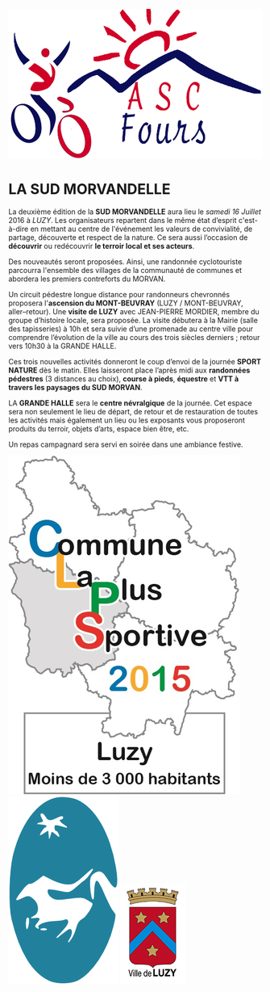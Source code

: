 ![alt text](img/logo_ascfours.png)

LA SUD MORVANDELLE
==================

La deuxième édition de la **SUD MORVANDELLE** aura lieu le *samedi 16 Juillet* 2016 à *LUZY*.
Les organisateurs repartent dans le même état d’esprit c'est-à-dire en mettant au centre de l'événement les valeurs de convivialité, de partage, découverte et respect de la nature. Ce sera aussi l’occasion de **découvrir** ou redécouvrir **le terroir local et ses acteurs**.

Des nouveautés seront proposées. Ainsi, une randonnée cyclotouriste parcourra l'ensemble des villages de la communauté de communes et abordera les premiers contreforts du MORVAN.

Un circuit pédestre longue distance pour randonneurs chevronnés proposera l'**ascension du MONT-BEUVRAY** (LUZY / MONT-BEUVRAY, aller–retour). Une **visite de LUZY** avec JEAN-PIERRE MORDIER, membre du groupe d’histoire locale, sera proposée. La visite débutera à la Mairie (salle des tapisseries) à 10h et sera suivie d’une promenade au centre ville pour comprendre l’évolution de la ville au cours des trois siècles derniers ; retour vers 10h30 à la GRANDE HALLE.

Ces trois nouvelles activités donneront le coup d’envoi de la journée **SPORT NATURE** dès le matin. Elles laisseront place l’après midi aux **randonnées pédestres** (3 distances au choix), **course à pieds**, **équestre** et **VTT à travers les paysages du SUD MORVAN**.

LA **GRANDE HALLE** sera le **centre névralgique** de la journée. Cet espace sera non seulement le lieu de départ, de retour et de restauration de toutes les activités mais également un lieu ou les exposants vous proposeront produits du terroir, objets d’arts, espace bien être, etc.

Un repas campagnard sera servi en soirée dans une ambiance festive.

![alt text](img/clps2015.png) ![alt text](img/parc.png) ![alt text](img/luzy-logo-com.png "Logo Title Text 1")
